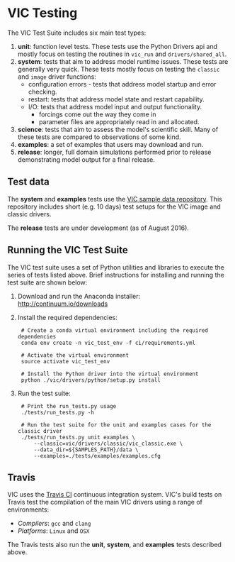 VIC Testing
========

The VIC Test Suite includes six main test types:

1.  **unit**:  function level tests. These tests use the Python Drivers api and mostly focus on testing the routines in `vic_run` and `drivers/shared_all`.
2.  **system**: tests that aim to address model runtime issues.  These tests are generally very quick. These tests mostly focus on testing the `classic` and `image` driver functions:
    * configuration errors - tests that address model startup and error checking.
    * restart:  tests that address model state and restart capability.
    * I/O:  tests that address model input and output functionality.
        *  forcings come out the way they come in
        *  parameter files are appropriately read in and allocated.
3.  **science**:  tests that aim to assess the model's scientific skill.  Many of these tests are compared to observations of some kind.
4.  **examples**:  a set of examples that users may download and run.
5.  **release**:  longer, full domain simulations performed prior to release demonstrating model output for a final release.

## Test data

The **system** and **examples** tests use the [VIC sample data repository](https://github.com/UW-Hydro/VIC_sample_data). This repository includes short (e.g. 10 days) test setups for the VIC image and classic drivers.

The **release** tests are under development (as of August 2016).

## Running the VIC Test Suite

The VIC test suite uses a set of Python utilities and libraries to execute the series of tests listed above. Brief instructions for installing and running the test suite are shown below:

1. Download and run the Anaconda installer: http://continuum.io/downloads
2. Install the required dependencies:

        # Create a conda virtual environment including the required dependencies
        conda env create -n vic_test_env -f ci/requirements.yml

        # Activate the virtual environment
        source activate vic_test_env

        # Install the Python driver into the virtual environment
        python ./vic/drivers/python/setup.py install

3. Run the test suite:

        # Print the run_tests.py usage
        ./tests/run_tests.py -h

        # Run the test suite for the unit and examples cases for the classic driver
        ./tests/run_tests.py unit examples \
            --classic=vic/drivers/classic/vic_classic.exe \
            --data_dir=${SAMPLES_PATH}/data \
            --examples=./tests/examples/examples.cfg

## Travis

VIC uses the [Travis CI](http://travis-ci.org/) continuous integration system. VIC's build tests on Travis test the compilation of the main VIC drivers using a range of environments:

- *Compilers*: `gcc` and `clang`
- *Platforms*: `Linux` and `OSX`

The Travis tests also run the **unit**, **system**, and **examples** tests described above.
